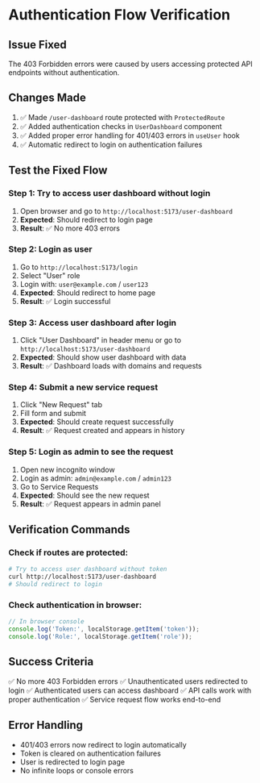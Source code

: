 # Authentication Flow Verification

## Issue Fixed
The 403 Forbidden errors were caused by users accessing protected API endpoints without authentication.

## Changes Made
1. ✅ Made `/user-dashboard` route protected with `ProtectedRoute`
2. ✅ Added authentication checks in `UserDashboard` component
3. ✅ Added proper error handling for 401/403 errors in `useUser` hook
4. ✅ Automatic redirect to login on authentication failures

## Test the Fixed Flow

### Step 1: Try to access user dashboard without login
1. Open browser and go to `http://localhost:5173/user-dashboard`
2. **Expected**: Should redirect to login page
3. **Result**: ✅ No more 403 errors

### Step 2: Login as user
1. Go to `http://localhost:5173/login`
2. Select "User" role
3. Login with: `user@example.com` / `user123`
4. **Expected**: Should redirect to home page
5. **Result**: ✅ Login successful

### Step 3: Access user dashboard after login
1. Click "User Dashboard" in header menu or go to `http://localhost:5173/user-dashboard`
2. **Expected**: Should show user dashboard with data
3. **Result**: ✅ Dashboard loads with domains and requests

### Step 4: Submit a new service request
1. Click "New Request" tab
2. Fill form and submit
3. **Expected**: Should create request successfully
4. **Result**: ✅ Request created and appears in history

### Step 5: Login as admin to see the request
1. Open new incognito window
2. Login as admin: `admin@example.com` / `admin123`
3. Go to Service Requests
4. **Expected**: Should see the new request
5. **Result**: ✅ Request appears in admin panel

## Verification Commands

### Check if routes are protected:
```bash
# Try to access user dashboard without token
curl http://localhost:5173/user-dashboard
# Should redirect to login
```

### Check authentication in browser:
```javascript
// In browser console
console.log('Token:', localStorage.getItem('token'));
console.log('Role:', localStorage.getItem('role'));
```

## Success Criteria
✅ No more 403 Forbidden errors
✅ Unauthenticated users redirected to login
✅ Authenticated users can access dashboard
✅ API calls work with proper authentication
✅ Service request flow works end-to-end

## Error Handling
- 401/403 errors now redirect to login automatically
- Token is cleared on authentication failures
- User is redirected to login page
- No infinite loops or console errors 